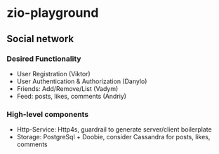 # zio-playground

## Social network
### Desired Functionality
  - User Registration                       (Viktor)
  - User Authentication & Authorization     (Danylo)
  - Friends: Add/Remove/List                (Vadym)
  - Feed: posts, likes, comments            (Andriy)

### High-level components
 - Http-Service: Http4s, guardrail to generate server/client boilerplate
 - Storage: PostgreSql + Doobie, consider Cassandra for posts, likes, comments
